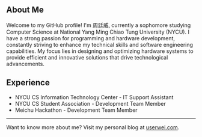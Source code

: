 ## About Me

Welcome to my GitHub profile! I'm 周廷威, currently a sophomore studying Computer Science at National Yang Ming Chiao Tung University (NYCU). I have a strong passion for programming and hardware development, constantly striving to enhance my technical skills and software engineering capabilities. My focus lies in designing and optimizing hardware systems to provide efficient and innovative solutions that drive technological advancements.

## Experience

* NYCU CS Information Technology Center - IT Support Assistant
* NYCU CS Student Association - Development Team Member
* Meichu Hackathon - Development Team Member

---

Want to know more about me? Visit my personal blog at [userwei.com](https://www.userwei.com/).
